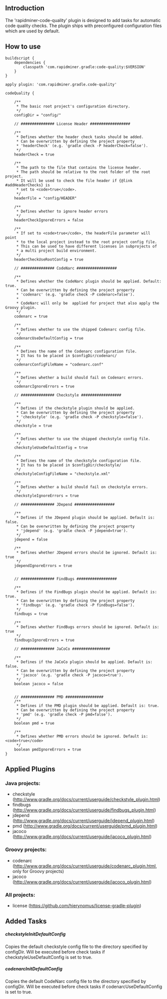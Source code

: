 ## Introduction
The 'rapidminer-code-quality' plugin is designed to add tasks for automatic code quality checks. 
The plugin ships with preconfigured configuration files which are used by default.

## How to use
	buildscript { 
		dependencies { 
			classpath 'com.rapidminer.gradle:code-quality:$VERSION'
		} 
	}
	 
	apply plugin: 'com.rapidminer.gradle.code-quality'
	 
	codeQuality {
	 
		/**
		 * The basic root project's configuration directory.
		 */
		configDir = "config/"

		// ############### License Header ##################
		
		/**
		 * Defines whether the header check tasks should be added.
		 * Can be overwritten by defining the project property 
		 * 'headerCheck' (e.g. 'gradle check -P headerCheck=false').
		 */
		headerCheck = true
	
		/**
		 * The path to the file that contains the license header. 
		 * The path should be relative to the root folder of the root project. 
		 * It will be used to check the file header if {@link #addHeaderChecks} is 
		 * set to <code>true</code>.
		 */
		headerFile = "config/HEADER"
		
		/**
		 * Defines whether to ignore header errors
		 */
		headerCheckIgnoreErrors = false

		/**
		 * If set to <code>true</code>, the headerFile parameter will point
		 * to the local project instead to the root project config file.
		 * This can be used to have different licenses in subprojects of 
		 * a multi project build environment.
		 */
		headerCheckUseRootConfig = true

		// ############### CodeNarc ##################

		/**
		 * Defines whether the CodeNarc plugin should be applied. Default: true.
		 * Can be overwritten by defining the project property 
		 * 'codenarc' (e.g. 'gradle check -P codenarc=false').
		 *
		 * CodeNarc will only be  applied for project that also apply the Groovy plugin.
		 */
		codenarc = true
		
		/**
		 * Defines whether to use the shipped Codenarc config file.
		 */
		codenarcUseDefaultConfig = true

		/**
		 * Defines the name of the Codenarc configuration file.
		 * It has to be placed in $configDir/codenarc/
		 */
		codenarcConfigFileName = "codenarc.conf"

		/**
		 * Defines whether a build should fail on Codenarc errors.
		 */
		codenarcIgnoreErrors = true

		// ############### Checkstyle ##################
		
		/**
		 * Defines if the checkstyle plugin should be applied.
		 * Can be overwritten by defining the project property 
		 * 'checkstyle' (e.g. 'gradle check -P checkstyle=false').
		 */
		checkstyle = true
		
		/**
		 * Defines whether to use the shipped checkstyle config file.
		 */
		checkstyleUseDefaultConfig = true

		/**
		 * Defines the name of the checkstyle configuration file.
		 * It has to be placed in $configDir/checkstyle/
		 */
		checkstyleConfigFileName = "checkstyle.xml"

		/**
		 * Defines whether a build should fail on checkstyle errors.
		 */
		checkstyleIgnoreErrors = true
		
		// ############### JDepend ##################

		/**
		 * Defines if the JDepend plugin should be applied. Default is: false.
		 * Can be overwritten by defining the project property 
		 * 'jdepend' (e.g. 'gradle check -P jdepend=true').
		 */
		jdepend = false
		
		/**
		 * Defines whether JDepend errors should be ignored. Default is: true
		 */
		jdependIgnoreErrors = true

		
		// ############### FindBugs ##################
		
		/**
		 * Defines if the FindBugs plugin should be applied. Default is: true.
		 * Can be overwritten by defining the project property 
		 * 'findbugs' (e.g. 'gradle check -P findbugs=false').
		 */
		findbugs = true
		
		/**
		 * Defines whether FindBugs errors should be ignored. Default is: true
		 */
		findbugsIgnoreErrors = true
		
		// ############### JaCoCo #################
	
		/**
		 * Defines if the JaCoCo plugin should be applied. Default is: false.
		 * Can be overwritten by defining the project property 
		 * 'jacoco' (e.g. 'gradle check -P jacoco=true').
		 */
		boolean jacoco = false
	
	
		// ############### PMD ################# 
		/**
		 * Defines if the PMD plugin should be applied. Default is: true.
		 * Can be overwritten by defining the project property
		 * 'pmd' (e.g. 'gradle check -P pmd=false').
		 */
		boolean pmd = true
		
		/**
		 * Defines whether PMD errors should be ignored. Default is: <code>true</code>
		 */
		boolean pmdIgnoreErrors = true
	}
	
## Applied Plugins

### Java projects:
- checkstyle (http://www.gradle.org/docs/current/userguide/checkstyle_plugin.html)
- findbugs (http://www.gradle.org/docs/current/userguide/findbugs_plugin.html)
- jdepend (http://www.gradle.org/docs/current/userguide/jdepend_plugin.html)
- pmd (http://www.gradle.org/docs/current/userguide/pmd_plugin.html)
- jacoco (http://www.gradle.org/docs/current/userguide/jacoco_plugin.html)

### Groovy projects:
- codenarc (http://www.gradle.org/docs/current/userguide/codenarc_plugin.html, only for Groovy projects)
- jacoco (http://www.gradle.org/docs/current/userguide/jacoco_plugin.html)

### All projects:
- license (https://github.com/hierynomus/license-gradle-plugin)

## Added Tasks
##### checkstyleInitDefaultConfig
Copies the default checkstyle config file to the directory specified by configDir. Will be executed before check tasks if checkstyleUseDefaultConfig is set to true.

##### codenarcInitDefaultConfig
Copies the default CodeNarc config file to the directory specified by configDir. Will be executed before check tasks if codenarcUseDefaultConfig is set to true.